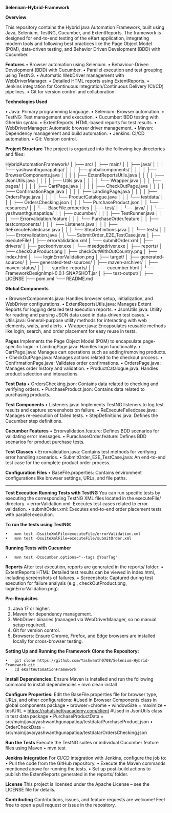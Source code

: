 **Selenium-Hybrid-Framework**

**Overview**

This repository contains the Hybrid java Automation Framework, built using Java, Selenium, TestNG, Cucumber, and ExtentReports. The framework is designed for end-to-end testing of the eKart application, integrating modern tools and following best practices like the Page Object Model (POM), data-driven testing, and Behavior Driven Development (BDD) with Cucumber.

**Features**
•	Browser automation using Selenium.
•	Behaviour-Driven Development (BDD) with Cucumber.
•	Parallel execution and test grouping using TestNG.
•	Automatic WebDriver management with WebDriverManager.
•	Detailed HTML reports using ExtentReports.
•	Jenkins integration for Continuous Integration/Continuous Delivery (CI/CD) pipelines.
•	Git for version control and collaboration.

**Technologies Used**

•	Java: Primary programming language.
•	Selenium: Browser automation.
•	TestNG: Test management and execution.
•	Cucumber: BDD testing with Gherkin syntax.
•	ExtentReports: HTML-based reports for test results.
•	WebDriverManager: Automatic browser driver management.
•	Maven: Dependency management and build automation.
•	Jenkins: CI/CD automation.
•	Git: Version control.

**Project Structure**
The project is organized into the following key directories and files:

HybridAutomationFramework/
│
├── src/
│   ├── main/
│   │   ├── java/
│   │   │   └── yashwanthgunapatiqa/
│   │   │       ├── globalcomponents/
│   │   │       │   ├── BrowserComponents.java
│   │   │       │   ├── ExtentReportsUtils.java
│   │   │       │   ├── JsonUtils.java
│   │   │       │   ├── Utils.java
│   │   │       │   └── Wrapper.java
│   │   │       ├── pages/
│   │   │       │   ├── CartPage.java
│   │   │       │   ├── CheckOutPage.java
│   │   │       │   ├── ConfirmationPage.java
│   │   │       │   ├── LandingPage.java
│   │   │       │   ├── OrdersPage.java
│   │   │       │   └── ProductCatalogue.java
│   │   │       └── testdata/
│   │   │           ├── OrdersChecking.json
│   │   │           └── PurchaseProduct.json
│   │   └── resources/
│   │       └── BaseFile.properties
│   ├── test/
│   │   └── java/
│   │       └── yashwanthgunapatiqa/
│   │           ├── cucumber/
│   │           │   ├── TestRunner.java
│   │           │   ├── Errorvalidation.feature
│   │           │   └── PurchaseOrder.feature
│   │           ├── testcomponents/
│   │           │   ├── Listeners.java
│   │           │   ├── ReExecuteFailedcase.java
│   │           │   └── StepDefinitions.java
│   │           └── tests/
│   │               ├── Errorvalidation.java
│   │               └── SubmitOrder_E2E_TestCase.java
│
├── executeFile/
│   ├── errorValidation.xml
│   └── submitOrder.xml
│
├── drivers/
│   ├── geckodriver.exe
│   └── msedgedriver.exe
│
├── reports/
│   ├── checkOutProduct.png
│   ├── checkOutWithOutCountry.png
│   ├── index.html
│   └── loginErrorValidation.png
│
├── target/
│   ├── generated-sources/
│   ├── generated-test-sources/
│   ├── maven-archiver/
│   ├── maven-status/
│   ├── surefire-reports/
│   │   └── cucumber.html
│   └── FrameworkDesignImpl-0.0.1-SNAPSHOT.jar
│
├── test-output/
│
├── LICENSE
├── pom.xml
└── README.md

**Global Components**

•	BrowserComponents.java: Handles browser setup, initialization, and WebDriver configurations.
•	ExtentReportsUtils.java: Manages Extent Reports for logging detailed test execution reports.
•	JsonUtils.java: Utility for reading and parsing JSON data used in data-driven test cases.
•	Utils.java: General-purpose utility methods for interacting with web elements, waits, and alerts.
•	Wrapper.java: Encapsulates reusable methods like login, search, and order placement for easy reuse in tests.

**Pages**
Implements the Page Object Model (POM) to encapsulate page-specific logic:
•	LandingPage.java: Handles login functionality.
•	CartPage.java: Manages cart operations such as adding/removing products.
•	CheckOutPage.java: Manages actions related to the checkout process.
•	ConfirmationPage.java: Validates order confirmations.
•	OrdersPage.java: Manages order history and validation.
•	ProductCatalogue.java: Handles product selection and interactions.

**Test Data**
•	OrdersChecking.json: Contains data related to checking and verifying orders.
•	PurchaseProduct.json: Contains data related to purchasing products.

**Test Components**
•	Listeners.java: Implements TestNG listeners to log test results and capture screenshots on failure.
•	ReExecuteFailedcase.java: Manages re-execution of failed tests.
•	StepDefinitions.java: Defines the Cucumber step definitions.

**Cucumber Features**
•	Errorvalidation.feature: Defines BDD scenarios for validating error messages.
•	PurachaseOrder.feature: Defines BDD scenarios for product purchase tests.

**Test Classes**
•	Errorvalidation.java: Contains test methods for verifying error handling scenarios.
•	SubmitOrder_E2E_TestCase.java: An end-to-end test case for the complete product order process.

**Configuration Files**
•	BaseFile.properties: Contains environment configurations like browser settings, URLs, and file paths.
________________________________________

**Test Execution**
**Running Tests with TestNG**
You can run specific tests by executing the corresponding TestNG XML files located in the executeFile/ directory.
•	errorValidation.xml: Executes test cases related to error validation.
•	submitOrder.xml: Executes end-to-end order placement tests with parallel execution.

**To run the tests using TestNG:**

    •	mvn test -DsuiteXmlFile=executeFile/errorValidation.xml
    •	mvn test -DsuiteXmlFile=executeFile/submitOrder.xml

**Running Tests with Cucumber**

    •	mvn test -Dcucumber.options="--tags @YourTag"

**Reports**
After test execution, reports are generated in the reports/ folder:
    •	ExtentReports HTML: Detailed test results can be viewed in index.html, including screenshots of failures.
    •	Screenshots: Captured during test execution for failure analysis (e.g., checkOutProduct.png, loginErrorValidation.png).
    
**Pre-Requisites**
1.	Java 17 or higher.
2.	Maven for dependency management.
3.	WebDriver binaries (managed via WebDriverManager, so no manual setup required).
4.	Git for version control.
5.	Browsers: Ensure Chrome, Firefox, and Edge browsers are installed locally for cross-browser testing.

**Setting Up and Running the Framework**
**Clone the Repository:**

    •	git clone https://github.com/Yashwanth0708/Selenium-Hybrid-Framework.git
    •	cd eKartAutomationFramework    
**Install Dependencies:** 
Ensure Maven is installed and run the following command to install dependencies
    •	mvn clean install
    
**Configure Properties:**
Edit the BaseFile.properties file for browser type, URLs, and other configurations:
#Used in Browser Components class in global components package
    •	browser=chrome
    •	windowSize = maximize
    •	testURL = https://rahulshettyacademy.com/client
#Used in JsonUtils class in test data package
    •	PurchaseProductData = src/main/java/yashwanthgunapatiqa/testdata/PurchaseProduct.json
    •	OrderCheckData = src/main/java/yashwanthgunapatiqa/testdata/OrdersChecking.json

**Run the Tests**
Execute the TestNG suites or individual Cucumber feature files using Maven
      •	mvn test
    
**Jenkins Integration**
For CI/CD integration with Jenkins, configure the job to:
    •	Pull the code from the GitHub repository.
    •	Execute the Maven commands mentioned above for running the tests.
    •	Set up post-build actions to publish the ExtentReports generated in the reports/ folder.
    
**License**
This project is licensed under the Apache License – see the LICENSE file for details.

**Contributing**
Contributions, issues, and feature requests are welcome! Feel free to open a pull request or issue in the repository.


